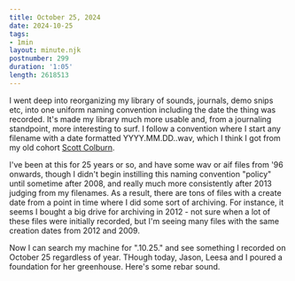 ```yaml
---
title: October 25, 2024
date: 2024-10-25
tags:
- 1min
layout: minute.njk
postnumber: 299
duration: '1:05'
length: 2618513
---
```

I went deep into reorganizing my library of sounds, journals, demo snips etc, into one uniform naming convention including the date the thing was recorded. It's made my library much more usable and, from a journaling standpoint, more interesting to surf. I follow a convention where I start any filename with a date formatted YYYY.MM.DD.<nam>.wav, which I think I got from my old cohort [Scott Colburn](https://gravelvoice.bandcamp.com/). 


I've been at this for 25 years or so, and have some wav or aif files from '96 onwards, though I didn't begin instilling this naming convention "policy" until sometime after 2008, and really much more consistently after 2013 judging from my filenames. As a result, there are tons of files with a create date from a point in time where I did some sort of archiving. For instance, it seems I bought a big drive for archiving in 2012 - not sure when a lot of these files were initially recorded, but I'm seeing many files with the same creation dates from 2012 and 2009.  

Now I can search my machine for ".10.25." and see something I recorded on October 25 regardless of year.  THough today, Jason, Leesa and I poured a foundation for her greenhouse. Here's some rebar sound. 